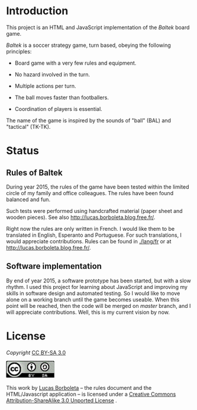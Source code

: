 # Introduction

This project is an HTML and JavaScript implementation of the _Baltek_ board game.

_Baltek_ is a soccer strategy game, turn based, obeying the following principles:

- Board game with a very few rules and equipment.

- No hazard involved in the turn.

- Multiple actions per turn.

- The ball moves faster than footballers.

- Coordination of players is essential.

The name of the game is inspired by the sounds of "ball" (BAL) and "tactical" (TK-TK).

# Status

## Rules of Baltek

During year 2015, the rules of the game have been tested within the limited circle of my family and office colleagues. The rules have been found balanced and fun.

Such tests were performed using handcrafted material (paper sheet and wooden pieces). See also <http://lucas.borboleta.blog.free.fr/>.

Right now the rules are only written in French. I would like them to be translated in English, Esperanto and Portuguese. For such translations, I would appreciate contributions. Rules can be found in [./lang/fr](./lang/fr/LucasBorboleta_Baltek--fr--Jeu-de-football-tactique_LB_2015-1129-1050.pdf) or at <http://lucas.borboleta.blog.free.fr/>.

## Software implementation

By end of year 2015, a software prototype has been started, but with a slow rhythm. I used this project for learning about JavaScript and improving my skills in software design and automated testing. So I would like to move alone on a working branch until the game becomes useable. When this point will be reached, then the code will be merged on _master_ branch, and I will appreciate contributions. Well, this is my current vision by now.

# License

_Copyright_ [CC BY-SA 3.0](http://creativecommons.org/licenses/by-sa/3.0/)

[![](./pictures/CC-BY-SA.gif)](http://creativecommons.org/licenses/by-sa/3.0/)

This work by [Lucas Borboleta](http://lucas.borboleta.blog.free.fr/) – the rules document and the HTML/Javascript application – is licensed under a [Creative Commons Attribution-ShareAlike 3.0 Unported License](http://creativecommons.org/licenses/by-sa/3.0/) .
